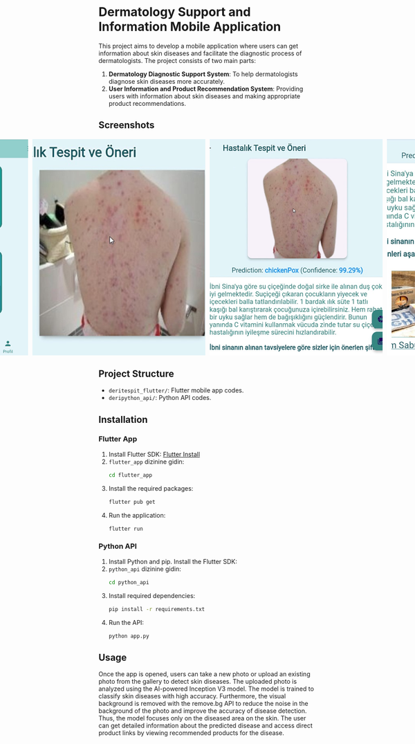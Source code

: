 # Dermatology Support and Information Mobile Application

This project aims to develop a mobile application where users can get information about skin diseases and facilitate the diagnostic process of dermatologists. The project consists of two main parts:

1. **Dermatology Diagnostic Support System**: To help dermatologists diagnose skin diseases more accurately.
2. **User Information and Product Recommendation System**: Providing users with information about skin diseases and making appropriate product recommendations.

## Screenshots

<div style="display: flex; justify-content: center; gap: 10px; margin-top: 20px;">
  <img src="screenshots/app4.png" style="width:400px; height:500px; object-fit: cover;" alt="Product Recommendations" />
  <img src="screenshots/app1.jpg" style="width:400px; height:500px; object-fit: cover;" alt="Login Screen" />
  <img src="screenshots/app2.jpg" style="width:400px; height:500px; object-fit: cover;" alt="Disease Detection Screen" />
  <img src="screenshots/app3.jpg" style="width:400px; height:500px; object-fit: cover;" alt="Disease Prediction" />
</div>


## Project Structure

- `deritespit_flutter/`: Flutter mobile app codes.
- `deripython_api/`: Python API codes.


## Installation

### Flutter App

1. Install Flutter SDK: [Flutter Install](https://flutter.dev/docs/get-started/install)
2. `flutter_app` dizinine gidin:
    ```sh
    cd flutter_app
    ```                           
3. Install the required packages:
    ```sh
    flutter pub get
    ```
4. Run the application:
    ```sh
    flutter run
    ```

### Python API

1. Install Python and pip. Install the Flutter SDK:
2. `python_api` dizinine gidin:
    ```sh
    cd python_api
    ```
3. Install required dependencies:
    ```sh
    pip install -r requirements.txt
    ```
4. Run the API:
    ```sh
    python app.py
    ```

## Usage

Once the app is opened, users can take a new photo or upload an existing photo from the gallery to detect skin diseases. The uploaded photo is analyzed using the AI-powered Inception V3 model. The model is trained to classify skin diseases with high accuracy. Furthermore, the visual background is removed with the remove.bg API to reduce the noise in the background of the photo and improve the accuracy of disease detection. Thus, the model focuses only on the diseased area on the skin. The user can get detailed information about the predicted disease and access direct product links by viewing recommended products for the disease.
